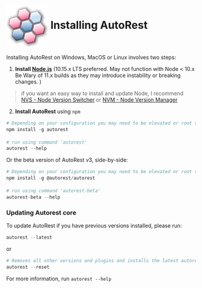 # <img align="center" src="./images/logo.png">  Installing AutoRest

Installing AutoRest on Windows, MacOS or Linux involves two steps:

1. __Install [Node.js](https://nodejs.org/en/)__ (10.15.x LTS preferred. May not function with Node < 10.x Be Wary of 11.x builds as they may introduce instability or breaking changes. ) 
> if you want an easy way to install and update Node, I recommend [NVS - Node Version Switcher](./nodejs/installing-via-nvs.md) or [NVM - Node Version Manager](./nodejs/installing-via-nvm.md)


2. __Install AutoRest__ using `npm`

  ``` powershell
  # Depending on your configuration you may need to be elevated or root to run this. (on OSX/Linux use 'sudo' )
  npm install -g autorest

  # run using command 'autorest'
  autorest --help
  ```
Or the beta version of AutoRest v3, side-by-side:

  ``` powershell
  # Depending on your configuration you may need to be elevated or root to run this. (on OSX/Linux use 'sudo' )
  npm install -g @autorest/autorest

  # run using command 'autorest-beta'
  autorest-beta --help
  ```

### Updating Autorest core 
  To update AutoRest if you have previous versions installed, please run:
    
  ``` powershell
  autorest --latest
  ``` 
or 
  ```powershell
  # Removes all other versions and plugins and installs the latest autorest-core
  autorest --reset
  ```
  For more information, run  `autorest --help`

